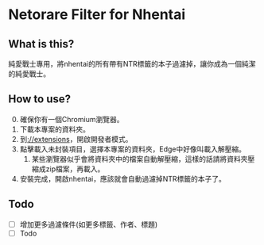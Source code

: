 # Netorare Filter for Nhentai
## What is this?
純愛戰士專用，將nhentai的所有帶有NTR標籤的本子過濾掉，讓你成為一個純潔的純愛戰士。

## How to use?
0. 確保你有一個Chromium瀏覽器。
1. 下載本專案的資料夾。
2. 到[<Browser>://extensions](chrome://extensions/)，開啟開發者模式。
3. 點擊載入未封裝項目，選擇本專案的資料夾，Edge中好像叫載入解壓縮。  
    1. 某些瀏覽器似乎會將資料夾中的檔案自動解壓縮，這樣的話請將資料夾壓縮成zip檔案，再載入。
4. 安裝完成，開啟nhentai，應該就會自動過濾掉NTR標籤的本子了。

## Todo
- [ ] 增加更多過濾條件(如更多標籤、作者、標題)
- [ ] Todo
